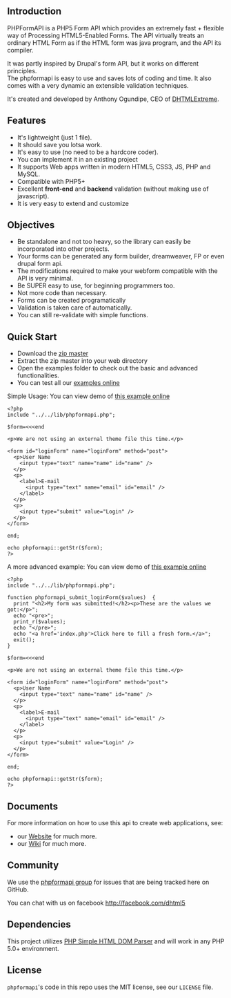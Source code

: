 ## Introduction
PHPFormAPI is a PHP5 Form API which provides an extremely fast + flexible way of Processing HTML5-Enabled Forms.
The API virtually treats an ordinary HTML Form as if the HTML form was java program, and the API its compiler.

It was partly inspired by Drupal's form API, but it works on different principles.  
The phpformapi is easy to use and saves lots of coding and time. It also comes with a very dynamic an extensible validation techniques.


It's created and developed by Anthony Ogundipe, CEO of [DHTMLExtreme](http://www.dhtmlextreme.net).

## Features
* It's lightweight (just 1 file).
* It should save you lotsa work.
* It's easy to use (no need to be a hardcore coder).
* You can implement it in an existing project
* It supports Web apps written in modern HTML5, CSS3, JS, PHP and MySQL.
* Compatible with PHP5+
* Excellent **front-end** and **backend** validation (without making use of javascript).
* It is very easy to extend and customize

## Objectives
* Be standalone and not too heavy, so the library can easily be incorporated into other projects. 
* Your forms can be generated any form builder, dreamweaver, FP or even drupal form api.
* The modifications required to make your webform compatible with the API is very minimal.
* Be SUPER easy to use, for beginning programmers too.
* Not more code than necessary.
* Forms can be created programatically
* Validation is taken care of automatically.
* You can still re-validate with simple functions.


## Quick Start
* Download the [zip master](https://github.com/dhtml/phpformapi/archive/master.zip)
* Extract the zip master into your web directory
* Open the examples folder to check out the basic and advanced functionalities.
* You can test all our [examples online](http://www.dhtmlframework.com/phpformapi)


Simple Usage:
You can view demo of [this example online](http://dhtmlframework.com/phpformapi/example05/index.php)

```
<?php
include "../../lib/phpformapi.php";

$form=<<<end

<p>We are not using an external theme file this time.</p>

<form id="loginForm" name="loginForm" method="post">
  <p>User Name
    <input type="text" name="name" id="name" />
  </p>
  <p>
    <label>E-mail
      <input type="text" name="email" id="email" />
    </label>
  </p>
  <p>
    <input type="submit" value="Login" />
  </p>
</form>

end;

echo phpformapi::getStr($form); 
?>
```


A more advanced example:
You can view demo of [this example online](http://dhtmlframework.com/phpformapi/example06/index.php)

```
<?php
include "../../lib/phpformapi.php";

function phpformapi_submit_loginForm($values)  {
  print "<h2>My form was submitted!</h2><p>These are the values we got:</p>";
  echo "<pre>";
  print_r($values);
  echo "</pre>";
  echo "<a href='index.php'>Click here to fill a fresh form.</a>";
  exit();
}

$form=<<<end

<p>We are not using an external theme file this time.</p>

<form id="loginForm" name="loginForm" method="post">
  <p>User Name
    <input type="text" name="name" id="name" />
  </p>
  <p>
    <label>E-mail
      <input type="text" name="email" id="email" />
    </label>
  </p>
  <p>
    <input type="submit" value="Login" />
  </p>
</form>

end;

echo phpformapi::getStr($form); 
?>
```


## Documents

For more information on how to use this api to create web applications, see:

* our [Website](http://dhtmlframework.com/phpformapi) for much more.
* our [Wiki](https://github.com/dhtml/phpformapi/wiki) for much more.

## Community

We use the [phpformapi group](https://groups.google.com/forum/#!forum/phpformapi) for issues that are being tracked here on GitHub.

You can chat with us on facebook http://facebook.com/dhtml5 

## Dependencies
This project utilizes [PHP Simple HTML DOM Parser](http://simplehtmldom.sourceforge.net/index.htm) and will work in any PHP 5.0+ environment.


## License

`phpformapi`'s code in this repo uses the MIT license, see our `LICENSE` file.
